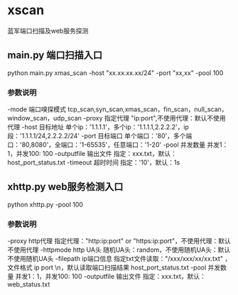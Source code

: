 # xscan
蓝军端口扫描及web服务探测
	
## main.py 端口扫描入口	
python main.py xmas_scan -host "xx.xx.xx.xx/24" -port "xx,xx" -pool 100
### 参数说明
-mode       端口嗅探模式 tcp_scan,syn_scan,xmas_scan，fin_scan，null_scan，window_scan，udp_scan
-proxy      指定代理 "ip:port",不使用代理：默认不使用代理
-host       目标地址 单个ip：'1.1.1.1'，多个ip：'1.1.1.1,2.2.2.2'，ip段：'1.1.1.1/24,2.2.2.2/24'
-port       目标端口 单个端口：'80'，多个端口：'80,8080'，全端口：'1-65535'，任意端口：'1-20'
-pool       并发数量 并发1：1，并发100: 100
-outputfile 输出文件 指定：xxx.txt，默认：host_port_status.txt
-timeout    超时时间 指定：'10'，默认：1s

## xhttp.py web服务检测入口
python xhttp.py -pool 100
### 参数说明
-proxy      http代理 指定代理："http:ip:port" or "https:ip:port"，不使用代理：默认不使用代理
-httpmode   http UA头 随机UA头：random，不使用随机UA头：默认不使用随机UA头
-filepath   ip端口信息 指定txt文件读取："/xxx/xxx/xx/xx.txt" ，文件格式 ip port \n，默认读取端口扫描结果 host_port_status.txt
-pool       并发数量 并发1：1，并发100: 100
-outputfile 输出文件 指定：xxx.txt，默认：web_status.txt
